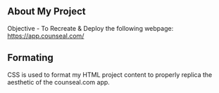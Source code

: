 ## About My Project
Objective - To Recreate & Deploy the following webpage:
https://app.counseal.com/

## Formating
CSS is used to format my HTML project content to properly replica the aesthetic of the counseal.com app.
